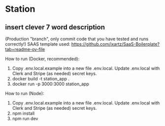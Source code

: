 # Station
## insert clever 7 word description
(Production "branch", only commit code that you have tested and runs correctly!)
SAAS template used: https://github.com/ixartz/SaaS-Boilerplate?tab=readme-ov-file

How to run (Docker, recommended):
1. Copy .env.local.example into a new file .env.local. Update .env.local with Clerk and Stripe (as needed) secret keys.
2. docker build -t station_app .
3. docker run -p 3000:3000 station_app

How to run (Node):
1. Copy .env.local.example into a new file .env.local. Update .env.local with Clerk and Stripe (as needed) secret keys.
2. npm install
3. npm run dev